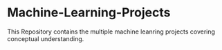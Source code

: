 # Machine-Learning-Projects
This Repository contains the multiple machine leanring projects covering conceptual understanding.
